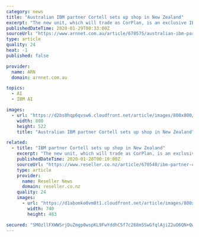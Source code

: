 ```yaml
---
category: news
title: "Australian IBM partner Cortell sets up shop in New Zealand"
excerpt: "The new unit, which will trade as CorPlan, is an exclusive IBM partner, focusing on the company's Cognos, Planning and Analytics powered by TM1, SPSS and Watson (AI and machine learning) lines of business. The focus on the New Zealand market is an extension of Cortell's Australian business, which has a number of customers on both sides of the ..."
publishedDateTime: 2020-01-29T00:33:00Z
sourceUrl: "https://www.arnnet.com.au/article/670575/australian-ibm-partner-cortell-sets-up-shop-new-zealand/"
type: article
quality: 24
heat: -1
published: false

provider:
  name: ARN
  domain: arnnet.com.au

topics:
  - AI
  - IBM AI

images:
  - url: "https://d2bs8hqp6qvsw6.cloudfront.net/article/images/800x800/dimg/ibm_14.jpg"
    width: 800
    height: 522
    title: "Australian IBM partner Cortell sets up shop in New Zealand"

related:
  - title: "IBM partner Cortell sets up shop in New Zealand"
    excerpt: "The new unit, which will trade as CorPlan, is an exclusive IBM partner, focusing on the company's Cognos, Planning and Analytics powered by TM1, SPSS and Watson (AI and machine learning) lines of business. The focus on the New Zealand market is an extension of Cortell's Australian business, which has a number of customers on both sides of the ..."
    publishedDateTime: 2020-01-28T00:10:00Z
    sourceUrl: "https://www.reseller.co.nz/article/670540/ibm-partner-cortell-sets-up-shop-new-zealand/"
    type: article
    provider:
      name: Reseller News
      domain: reseller.co.nz
    quality: 24
    images:
      - url: "https://d1abomko0vm8t1.cloudfront.net/article/images/800x800/promoted_content/promo/ibm_id_19577771__tomasz_bidermann__dreamstimecom_1.jpg"
        width: 740
        height: 483

secured: "SMOzllFXWWSrjDuZmgp0wspKL9FwYddhC5f7c268m5SwGfqlAjiZ2uO6QN+QwfI89BjzhHS4wzHsNQ9pzqBPKoFtRGywFc1WX0ZBIfJKDu8fBgNRzCX3csIsyj5ekPi9SkYkmqz4/moOslDzSw+PtQKGlUphvMzdA7aK3JVUIu7QU0RMEkn+QoXituTMS6bnWqmsbfhLxJMmB6tbmwDBSYpTCxROAqs0vqlBDEpsB+HPfRMMA5xCAGJNmEonaQjcs3l6fJa+voV5+lB9btW6dQ1uLqx3CbqyIHQPw71QPFvT1PrHaNFz9SPCNpkUtfJO9dfU4w0eBjvB0Ws8C4C2OmRNG1fgNI0os6F7IjnplN4ZYQyc8cUFA/K1Yc02+6GpR4Zo9on2MbSf7qM4l9yS6IHWdFdnROj3b+pOodUdEMASKA0iE8C1yr2fJnolP10R77FYUDw/leIfmQ/AzkZXIqfvqd9LAK8Gk352JJBVN+o=;PyAN11s/6gueOw9Qy84eGw=="
---
```


